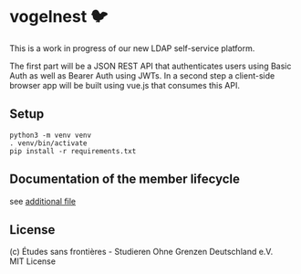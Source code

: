 # vogelnest 🐦
This is a work in progress of our new LDAP self-service platform.

The first part will be a JSON REST API that authenticates users using Basic Auth as well as Bearer Auth using JWTs. In a second step a client-side browser app will be built using vue.js that consumes this API.

## Setup
```
python3 -m venv venv
. venv/bin/activate
pip install -r requirements.txt
```

## Documentation of the member lifecycle

see [additional file](MemberLifecycle.md)

## License
(c) Études sans frontières - Studieren Ohne Grenzen Deutschland e.V.  
MIT License
